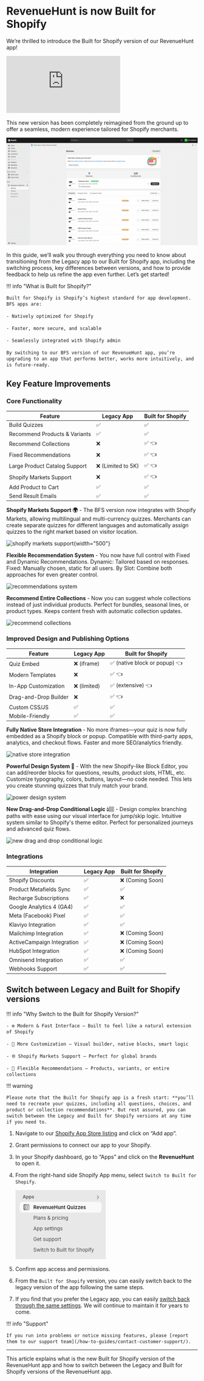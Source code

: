 # RevenueHunt is now Built for Shopify

We’re thrilled to introduce the Built for Shopify version of our RevenueHunt app! 

<div class="videoWrapper">
<iframe src="https://www.youtube.com/embed/MeWGbfCLnEw?si=ZXy4Q8tWkmwv5WRI" frameborder="0" allow="accelerometer; autoplay; clipboard-write; encrypted-media; gyroscope; picture-in-picture" allowfullscreen></iframe>
</div>

This new version has been completely reimagined from the ground up to offer a seamless, modern experience tailored for Shopify merchants.

![shopifyv2_vid2](/images/shopifyv2_vid2.gif)

In this guide, we’ll walk you through everything you need to know about transitioning from the Legacy app to our Built for Shopify app, including the switching process, key differences between versions, and how to provide feedback to help us refine the app even further. Let’s get started!

!!! info "What is Built for Shopify?"

    Built for Shopify is Shopify’s highest standard for app development. BFS apps are:

    - Natively optimized for Shopify

    - Faster, more secure, and scalable

    - Seamlessly integrated with Shopify admin

    By switching to our BFS version of our RevenueHunt app, you’re upgrading to an app that performs better, works more intuitively, and is future-ready.

## Key Feature Improvements

### Core Functionality

| Feature                         | Legacy App              | Built for Shopify |
|---------------------------------|--------------------------|---------------------------|
| Build Quizzes                   | ✅                       | ✅                        |
| Recommend Products & Variants  | ✅                       | ✅                        |
| Recommend Collections           | ❌                       | ✅ 👈                      |
| Fixed Recommendations           | ❌                       | ✅ 👈                      |
| Large Product Catalog Support   | ❌ (Limited to 5K)       | ✅ 👈                      |
| Shopify Markets Support         | ❌                       | ✅ 👈                      |
| Add Product to Cart             | ✅                       | ✅                        |
| Send Result Emails              | ✅                       | ✅                        |


**Shopify Markets Support 🌍** - The BFS version now integrates with Shopify Markets, allowing multilingual and multi-currency quizzes. Merchants can create separate quizzes for different languages and automatically assign quizzes to the right market based on visitor location.

![shopify markets support](https://docs.revenuehunt.com/images/manual_shopifyV2_appsettings_markets_showall.png){width="500"}


**Flexible Recommendation System** - You now have full control with Fixed and Dynamic Recommendations. Dynamic: Tailored based on responses. Fixed: Manually chosen, static for all users. By Slot: Combine both approaches for even greater control.

![recommendations system](https://revenuehunt.com/wp-content/uploads/2025/03/recommendationssystemsv2.png)

**Recommend Entire Collections** - Now you can suggest whole collections instead of just individual products. Perfect for bundles, seasonal lines, or product types. Keeps content fresh with automatic collection updates.

![recommend collections](https://revenuehunt.com/wp-content/uploads/2025/03/collectionsrecommend.png)


### Improved Design and Publishing Options

| Feature                    | Legacy App         | Built for Shopify    |
|----------------------------|--------------------|------------------------------|
| Quiz Embed                 | ❌ (iframe)        | ✅ (native block or popup) 👈 |
| Modern Templates           | ❌                 | ✅ 👈                          |
| In-App Customization       | ❌ (limited)       | ✅ (extensive) 👈              |
| Drag-and-Drop Builder      | ❌                 | ✅ 👈                          |
| Custom CSS/JS              | ✅                 | ✅                            |
| Mobile-Friendly            | ✅                 | ✅                            |



**Fully Native Store Integration** - No more iframes—your quiz is now fully embedded as a Shopify block or popup. Compatible with third-party apps, analytics, and checkout flows. Faster and more SEO/analytics friendly.

![native store integration](https://revenuehunt.com/wp-content/uploads/2025/03/embedquiz-768x582.png)

**Powerful Design System 🎨** - With the new Shopify-like Block Editor, you can add/reorder blocks for questions, results, product slots, HTML, etc. Customize typography, colors, buttons, layout—no code needed. This lets you create stunning quizzes that truly match your brand.

![power design system](https://revenuehunt.com/wp-content/uploads/2025/03/quizdesignv2-768x559.png)

**New Drag-and-Drop Conditional Logic 👆🏼** - Design complex branching paths with ease using our visual interface for jump/skip logic. Intuitive system similar to Shopify's theme editor. Perfect for personalized journeys and advanced quiz flows.

![new drag and drop conditional logic](https://docs.revenuehunt.com/images/manual_shopifyV2_quizbuilder_quizbuilder_conditionallogic.png)


### Integrations

| Integration                   | Legacy App | Built for Shopify |
|-------------------------------|------------|---------------------------|
| Shopify Discounts             | ✅         | ❌ (Coming Soon)          |
| Product Metafields Sync       | ✅         | ✅                        |
| Recharge Subscriptions        | ✅         | ❌                        |
| Google Analytics 4 (GA4)      | ✅         | ✅                        |
| Meta (Facebook) Pixel         | ✅         | ✅                        |
| Klaviyo Integration           | ✅         | ✅                        |
| Mailchimp Integration         | ✅         | ❌ (Coming Soon)          |
| ActiveCampaign Integration    | ✅         | ❌ (Coming Soon)          |
| HubSpot Integration           | ✅         | ❌ (Coming Soon)          |
| Omnisend Integration          | ✅         | ✅                        |
| Webhooks Support              | ✅         | ✅          |


## Switch between Legacy and Built for Shopify versions

!!! info "Why Switch to the Built for Shopify Version?"

    - ⚙️ Modern & Fast Interface — Built to feel like a natural extension of Shopify

    - 🧩 More Customization — Visual builder, native blocks, smart logic

    - 🌐 Shopify Markets Support — Perfect for global brands

    - 🛒 Flexible Recommendations — Products, variants, or entire collections

!!! warning

    Please note that the Built for Shopify app is a fresh start: **you’ll need to recreate your quizzes, including all questions, choices, and product or collection recommendations**. But rest assured, you can switch between the Legacy and Built for Shopify versions at any time if you need to.

1. Navigate to our [Shopify App Store listing](https://apps.shopify.com/product-recommendation-quiz-revenuehunt) and click on “Add app”.
2. Grant permissions to connect our app to your Shopify.
3. In your Shopify dashboard, go to “Apps” and click on the **RevenueHunt** to open it.
4. From the right-hand side Shopify App menu, select `Switch to Built for Shopify`. 

    ![how to switch from Legacy to BFS](/images/switch-to-bfs.png)

5. Confirm app access and permissions. 
6. From the `Built for Shopify` version, you can easily switch back to the legacy version of the app following the same steps.
7. If you find that you prefer the Legacy app, you can easily [switch back through the same settings](/reference/dashboard/#switch-to-v1). We will continue to maintain it for years to come.


!!! info "Support"

    If you run into problems or notice missing features, please [report them to our support team](/how-to-guides/contact-customer-support/).

---
This article explains what is the new Built for Shopify version of the RevenueHunt app and how to switch between the Legacy and Built for Shopify versions of the RevenueHunt app.
